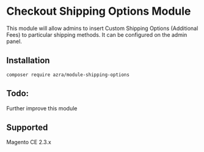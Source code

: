 # Checkout Shipping Options Module

This module will allow admins to insert Custom Shipping Options (Additional Fees) to particular shipping methods. It can be configured on the admin panel.

## Installation 
```
composer require azra/module-shipping-options
```

## Todo:
Further improve this module 

## Supported 
Magento CE 2.3.x